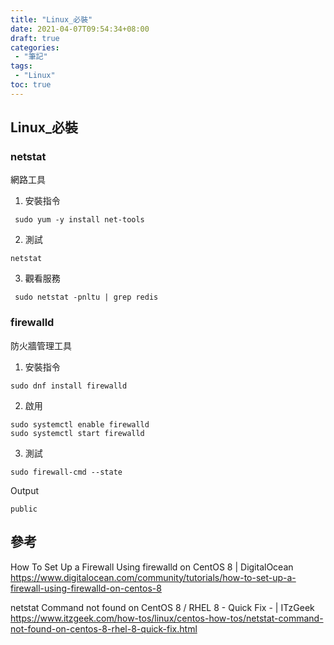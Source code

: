```yaml
---
title: "Linux_必裝"
date: 2021-04-07T09:54:34+08:00
draft: true
categories:
 - "筆記"
tags:
 - "Linux"
toc: true
---
```


## Linux_必裝
<!-- 簡介 -->
<!--more-->

 
 ### netstat

 網路工具

1. 安裝指令
```
 sudo yum -y install net-tools
```
2. 測試
```
netstat
```
3. 觀看服務
```
 sudo netstat -pnltu | grep redis
```

### firewalld 

防火牆管理工具

1. 安裝指令
```
sudo dnf install firewalld
```
2. 啟用

```
sudo systemctl enable firewalld
sudo systemctl start firewalld
```

3. 測試
```
sudo firewall-cmd --state
```
Output
```
public
```


## 參考
How To Set Up a Firewall Using firewalld on CentOS 8 | DigitalOcean
https://www.digitalocean.com/community/tutorials/how-to-set-up-a-firewall-using-firewalld-on-centos-8

netstat Command not found on CentOS 8 / RHEL 8 - Quick Fix - | ITzGeek
https://www.itzgeek.com/how-tos/linux/centos-how-tos/netstat-command-not-found-on-centos-8-rhel-8-quick-fix.html


